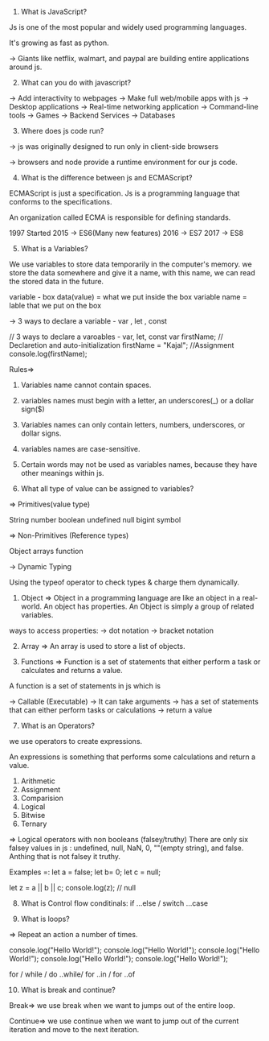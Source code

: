 1. What is JavaScript?

Js is one of the most popular and widely used programming languages.

It's growing as fast as python.

-> Giants like netflix, walmart, and paypal are building entire applications around js.


2. What can you do with javascript?

-> Add interactivity to webpages
-> Make full web/mobile apps with js
-> Desktop applications
-> Real-time networking application
-> Command-line tools
-> Games
-> Backend Services
-> Databases


3. Where does js code run?

-> js was originally designed to run only in client-side browsers


-> browsers and node provide a runtime environment for our js code.

4. What is the difference between js and ECMAScript?

ECMAScript is just a specification. Js is a programming language that conforms to the specifications.

An organization called ECMA is responsible for defining standards.

1997 Started
2015 -> ES6(Many new features)
2016 -> ES7
2017 -> ES8

5. What is a Variables?

We use variables to store data temporarily in the computer's memory. we store the data somewhere and give it a name, with this name, we can read the stored data in the future.

variable - box
data(value) = what we put inside the box
variable name = lable that we put on the box

-> 3 ways to declare a variable - var , let , const

// 3 ways to declare a varoables - var, let, const
var firstName; // Declaretion and auto-initialization
firstName = "Kajal"; //Assignment
console.log(firstName);

Rules=>
1. Variables name cannot contain spaces.

2. variables names must begin with a letter, an underscores(_) or a dollar sign($)

3. Variables names can only contain letters, numbers, underscores, or dollar signs.

4. variables names are case-sensitive.

5. Certain words may not be used as variables names, because they have other meanings within js.

6. What all type of value can be assigned to variables?

=> Primitives(value type)

String
number
boolean
undefined
null
bigint
symbol

=> Non-Primitives (Reference types)

Object
arrays
function

-> Dynamic Typing

Using the typeof operator to check types & charge them dynamically.


1. Object => Object in a programming language are like an object in a real-world. An object has properties. An Object is simply a group of related variables.

ways to access properties:
-> dot notation
-> bracket notation


2. Array => An array is used to store a list of objects.

3. Functions => Function is a set of statements that either  perform a task or calculates and returns a value.

A function is a set of statements in js which is

-> Callable (Executable)
-> It can take arguments
-> has a set of statements that can either perform tasks or calculations
-> return a value

7. What is an Operators?

we use operators to create expressions.

An expressions is something that performs some calculations and return a value.

1. Arithmetic 
2. Assignment
3. Comparision
4. Logical
5. Bitwise
6. Ternary 

=> Logical operators with non booleans (falsey/truthy)
 There are only six falsey values in js : undefined, null, NaN, 0, ""(empty string),
 and false. Anthing that is not falsey it truthy.

 Examples =:
 let a = false;
 let b= 0;
 let c = null;
 
 let z = a || b || c;
 console.log(z); // null

8. What is Control flow
conditinals: if ...else / switch ...case


9. What is loops?

=> Repeat an action a number of times.

console.log("Hello World!");
console.log("Hello World!");
console.log("Hello World!");
console.log("Hello World!");
console.log("Hello World!");

for / while / do ..while/ for ..in / for ..of

10. What is break and continue?

Break=> we use break when we want to jumps out of the entire loop.

Continue=> we use continue when we want to jump out of the current iteration and move to the next iteration.










